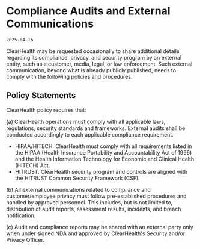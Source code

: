 # Compliance Audits and External Communications

`2025.04.16`

ClearHealth may be requested occasionally to share additional details regarding
its compliance, privacy, and security program by an external entity, such as a
customer, media, legal, or law enforcement. Such external communication, beyond
what is already publicly published, needs to comply with the following policies
and procedures.

## Policy Statements

ClearHealth policy requires that:

(a) ClearHealth operations must comply with all applicable laws, regulations,
security standards and frameworks. External audits shall be conducted
accordingly to each applicable compliance requirement.

- HIPAA/HITECH. ClearHealth must comply with all requirements listed in the
  HIPAA (Health Insurance Portability and Accountability Act of 1996) and the
  Health Information Technology for Economic and Clinical Health (HITECH) Act.
- HITRUST. ClearHealth security program and controls are aligned with the
  HITRUST Common Security Framework (CSF).

(b) All external communications related to compliance and customer/employee
privacy must follow pre-established procedures and handled by approved
personnel. This includes, but is not limited to, distribution of audit reports,
assessment results, incidents, and breach notification.

(c) Audit and compliance reports may be shared with an external party only when
under signed NDA and approved by ClearHealth's Security and/or Privacy Officer.
